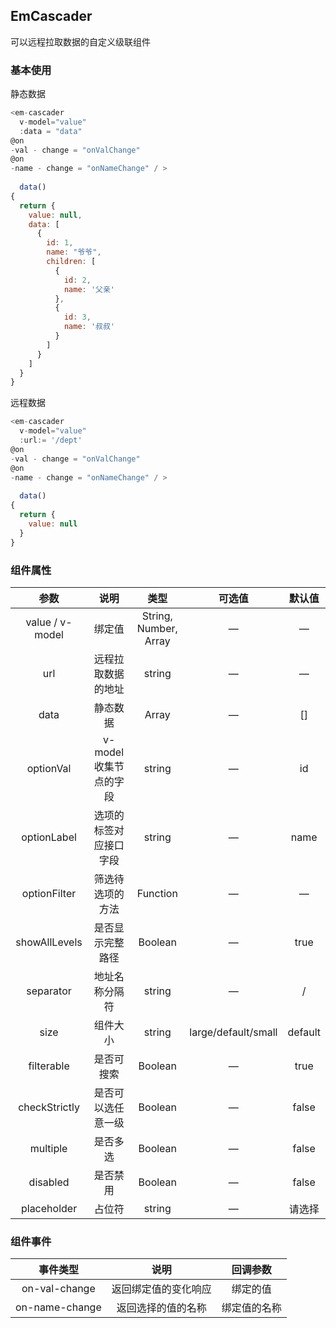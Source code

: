 ## EmCascader

可以远程拉取数据的自定义级联组件

### 基本使用

静态数据

````javascript
<em-cascader
  v-model="value"
  :data = "data"
@on
-val - change = "onValChange"
@on
-name - change = "onNameChange" / >
  
  data()
{
  return {
    value: null,
    data: [
      {
        id: 1,
        name: "爷爷",
        children: [
          {
            id: 2,
            name: '父亲'
          },
          {
            id: 3,
            name: '叔叔'
          }
        ]
      }
    ]
  }
}

````

远程数据

````javascript
<em-cascader
  v-model="value"
  :url:= '/dept'
@on
-val - change = "onValChange"
@on
-name - change = "onNameChange" / >
  
  data()
{
  return {
    value: null
  }
}

````

### 组件属性

|       参数        |       说明       |          类型           |         可选值         |   默认值   |
|:---------------:|:--------------:|:---------------------:|:-------------------:|:-------:|
| value / v-model |      绑定值       | String, Number, Array |          —          |    —    |
|       url       |   远程拉取数据的地址    |        string         |          —          |    —    |
|      data       |      静态数据      |         Array         |          —          |   []    |
|    optionVal    | v-model收集节点的字段 |        string         |          —          |   id    |
|   optionLabel   |  选项的标签对应接口字段   |        string         |          —          |  name   |
|  optionFilter   |    筛选待选项的方法    |       Function        |          —          |    —    |
|  showAllLevels  |    是否显示完整路径    |        Boolean        |          —          |  true   |
|    separator    |    地址名称分隔符     |        string         |          —          |    /    |
|      size       |      组件大小      |        string         | large/default/small | default |
|   filterable    |     是否可搜索      |        Boolean        |          —          |  true   |
|  checkStrictly  |   是否可以选任意一级    |        Boolean        |          —          |  false  |
|    multiple     |      是否多选      |        Boolean        |          —          |  false  |
|    disabled     |      是否禁用      |        Boolean        |          —          |  false  |
|   placeholder   |      占位符       |        string         |          —          |   请选择   |

### 组件事件

|      事件类型      |     说明     |  回调参数  |
|:--------------:|:----------:|:------:|
| on-val-change  | 返回绑定值的变化响应 |  绑定的值  |
| on-name-change | 返回选择的值的名称  | 绑定值的名称 |
